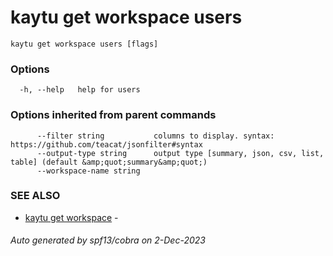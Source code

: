 # kaytu get workspace users



```
kaytu get workspace users [flags]
```

### Options

```
  -h, --help   help for users
```

### Options inherited from parent commands

```
      --filter string           columns to display. syntax: https://github.com/teacat/jsonfilter#syntax
      --output-type string      output type [summary, json, csv, list, table] (default &amp;quot;summary&amp;quot;)
      --workspace-name string   
```

### SEE ALSO

* [kaytu get workspace](kaytu_get_workspace)	 - 

###### Auto generated by spf13/cobra on 2-Dec-2023
